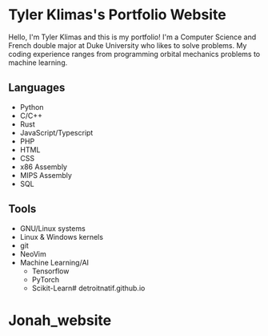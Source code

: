 # Tyler Klimas's Portfolio Website

Hello, I'm Tyler Klimas and this is my portfolio! I'm a Computer Science and French double major at Duke University who likes to solve problems. My coding experience ranges from programming orbital mechanics problems to machine learning.

## Languages

- Python
- C/C++
- Rust
- JavaScript/Typescript
- PHP
- HTML
- CSS
- x86 Assembly
- MIPS Assembly
- SQL

## Tools

- GNU/Linux systems
- Linux & Windows kernels
- git
- NeoVim
- Machine Learning/AI
  - Tensorflow
  - PyTorch
  - Scikit-Learn# detroitnatif.github.io
# Jonah_website
